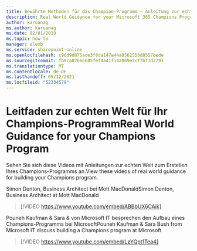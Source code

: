 ```yaml
---
title: Bewährte Methoden für das Champion-Programm – Anleitung zur echten Welt
description: Real World Guidance for your Microsoft 365 Champions Program.
author: karuanag
ms.author: karuanag
ms.date: 02/01/2019
ms.topic: how-to
manager: alexb
ms.service: sharepoint-online
ms.openlocfilehash: c96d9d875ace3f8da147a44a8562556d8557bede
ms.sourcegitcommit: fb9ca876b6605fef4a41f14a069e7cf7bf3d2791
ms.translationtype: MT
ms.contentlocale: de-DE
ms.lasthandoff: 05/12/2021
ms.locfileid: "52334579"
---
```

# <a name="real-world-guidance-for-your-champions-program"></a><span data-ttu-id="75ded-103">Leitfaden zur echten Welt für Ihr Champions-Programm</span><span class="sxs-lookup"><span data-stu-id="75ded-103">Real World Guidance for your Champions Program</span></span>

<span data-ttu-id="75ded-104">Sehen Sie sich diese Videos mit Anleitungen zur echten Welt zum Erstellen Ihres Champions-Programms an.</span><span class="sxs-lookup"><span data-stu-id="75ded-104">View these videos of real world guidance for building your Champions program.</span></span>  

<span data-ttu-id="75ded-105">Simon Denton, Business Architect bei Mott MacDonald</span><span class="sxs-lookup"><span data-stu-id="75ded-105">Simon Denton, Business Architect at Mott MacDonald</span></span>

> [!VIDEO https://www.youtube.com/embed/ABBbUX6CAik]

<span data-ttu-id="75ded-106">Pouneh Kaufman & Sara & von Microsoft IT besprechen den Aufbau eines Champions-Programms bei Microsoft</span><span class="sxs-lookup"><span data-stu-id="75ded-106">Pouneh Kaufman & Sara Bush from Microsoft IT discuss building a Champions program at Microsoft</span></span>

> [!VIDEO https://www.youtube.com/embed/LzYQpt1Tea4]

